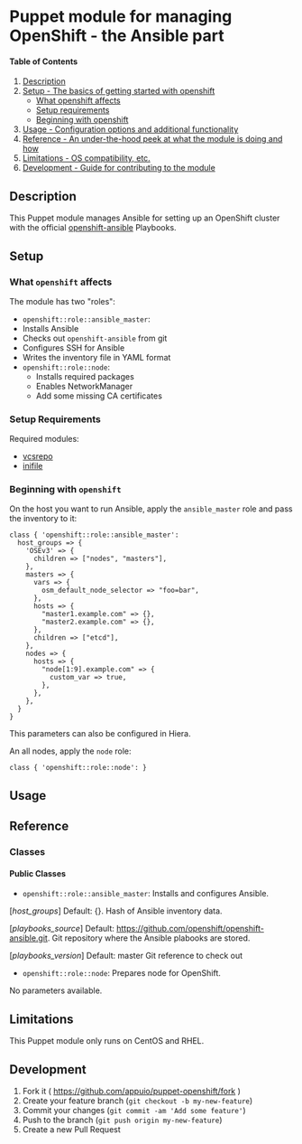 # Puppet module for managing OpenShift - the Ansible part

#### Table of Contents

1. [Description](#description)
2. [Setup - The basics of getting started with openshift](#setup)
    * [What openshift affects](#what-openshift-affects)
    * [Setup requirements](#setup-requirements)
    * [Beginning with openshift](#beginning-with-openshift)
3. [Usage - Configuration options and additional functionality](#usage)
4. [Reference - An under-the-hood peek at what the module is doing and how](#reference)
5. [Limitations - OS compatibility, etc.](#limitations)
6. [Development - Guide for contributing to the module](#development)

## Description

This Puppet module manages Ansible for setting up an OpenShift cluster with the official
[openshift-ansible](https://github.com/openshift/openshift-ansible) Playbooks.

## Setup

### What `openshift` affects

The module has two "roles":

* `openshift::role::ansible_master`:
 * Installs Ansible
 * Checks out `openshift-ansible` from git
 * Configures SSH for Ansible
 * Writes the inventory file in YAML format
* `openshift::role::node`:
  * Installs required packages
  * Enables NetworkManager
  * Add some missing CA certificates

### Setup Requirements

Required modules:

* [vcsrepo](https://forge.puppet.com/puppetlabs/vcsrepo)
* [inifile](https://forge.puppet.com/puppetlabs/inifile)

### Beginning with `openshift`

On the host you want to run Ansible, apply the `ansible_master` role and pass the inventory to it:

```puppet
class { 'openshift::role::ansible_master':
  host_groups => {
    'OSEv3' => {
      children => ["nodes", "masters"],
    },
    masters => {
      vars => {
        osm_default_node_selector => "foo=bar",
      },
      hosts => {
        "master1.example.com" => {},
        "master2.example.com" => {},
      },
      children => ["etcd"],
    },
    nodes => {
      hosts => {
        "node[1:9].example.com" => {
          custom_var => true,
        },
      },
    },
  }
}
```

This parameters can also be configured in Hiera.

An all nodes, apply the `node` role:

```puppet
class { 'openshift::role::node': }
```

## Usage

## Reference

### Classes

#### Public Classes

* `openshift::role::ansible_master`: Installs and configures Ansible.

[*host_groups*]
  Default: {}. Hash of Ansible inventory data.

[*playbooks_source*]
  Default: https://github.com/openshift/openshift-ansible.git.
  Git repository where the Ansible plabooks are stored.

[*playbooks_version*]
  Default: master
  Git reference to check out

* `openshift::role::node`: Prepares node for OpenShift.

No parameters available.

## Limitations

This Puppet module only runs on CentOS and RHEL.

## Development

1. Fork it ( https://github.com/appuio/puppet-openshift/fork )
2. Create your feature branch (`git checkout -b my-new-feature`)
3. Commit your changes (`git commit -am 'Add some feature'`)
4. Push to the branch (`git push origin my-new-feature`)
5. Create a new Pull Request
